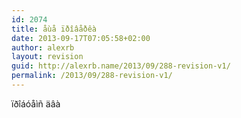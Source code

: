 ```yaml
---
id: 2074
title: åùå ïðîâåðêà
date: 2013-09-17T07:05:58+02:00
author: alexrb
layout: revision
guid: http://alexrb.name/2013/09/288-revision-v1/
permalink: /2013/09/288-revision-v1/
---
```

ïðîáóåìñ äâà